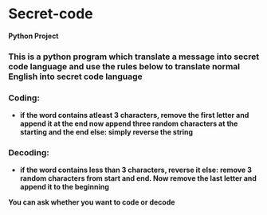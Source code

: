 # Secret-code
<b>Python Project<b>
### This is a python program which translate a message into secret code language and use the rules below to translate normal English into secret code language

### Coding:
- if the word contains atleast 3 characters, remove the first letter and append it at the end
  now append three random characters at the starting and the end
else:
  simply reverse the string


### Decoding:
 - if the word contains less than 3 characters, reverse it
else:
  remove 3 random characters from start and end. Now remove the last letter and append it to the beginning

You can ask whether you want to code or decode
